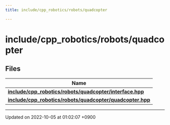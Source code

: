 ```yaml
---
title: include/cpp_robotics/robots/quadcopter

---
```


# include/cpp_robotics/robots/quadcopter



## Files

| Name           |
| -------------- |
| **[include/cpp_robotics/robots/quadcopter/interface.hpp](/cpp_robotics/doxybook/Files/quadcopter_2interface_8hpp/#file-interface.hpp)**  |
| **[include/cpp_robotics/robots/quadcopter/quadcopter.hpp](/cpp_robotics/doxybook/Files/quadcopter_8hpp/#file-quadcopter.hpp)**  |






-------------------------------

Updated on 2022-10-05 at 01:02:07 +0900
